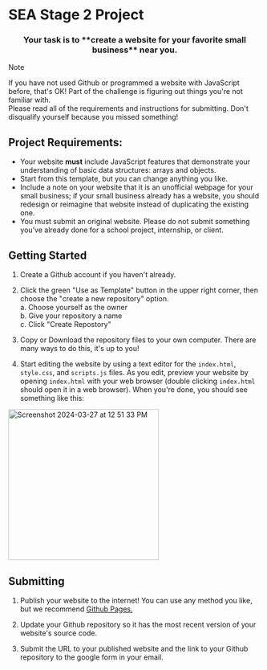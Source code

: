 # SEA Stage 2 Project

<h3 align="center">Your task is to **create a website for your favorite small business** near you.</h1>

> [!NOTE]
> If you have not used Github or programmed a website with JavaScript before, that's OK! Part of the challenge is figuring out things you're not familiar with.  
> Please read all of the requirements and instructions for submitting. Don't disqualify yourself because you missed something!  

## Project Requirements:

 - Your website **must** include JavaScript features that demonstrate your understanding of basic data structures: arrays and objects.
 - Start from this template, but you can change anything you like.
 - Include a note on your website that it is an unofficial webpage for your small business; if your small business already has a website, you should redesign or reimagine that website instead of duplicating the existing one.
 - You must submit an original website. Please do not submit something you’ve already done for a school project, internship, or client. 

## Getting Started

1. Create a Github account if you haven't already.

2. Click the green "Use as Template" button in the upper right corner, then choose the "create a new repository" option.  
  a. Choose yourself as the owner  
  b. Give your repository a name  
  c. Click "Create Repostory"  

3. Copy or Download the repository files to your own computer. There are many ways to do this, it's up to you!

4. Start editing the website by using a text editor for the `index.html`, `style.css`, and `scripts.js` files. As you edit, preview your website by opening `index.html` with your web browser (double clicking `index.html` should open it in a web browser). When you're done, you should see something like this:

<img height="300" alt="Screenshot 2024-03-27 at 12 51 33 PM" src="https://github.com/Snap-Engineering-Academy-2023/rn_lab1/assets/7607483/fdd57236-50fe-48ca-956d-d9b4b12db038">

## Submitting

1. Publish your website to the internet! You can use any method you like, but we recommend [Github Pages.](https://docs.github.com/en/pages/getting-started-with-github-pages/creating-a-github-pages-site#creating-your-site)

2. Update your Github repository so it has the most recent version of your website's source code.

3. Submit the URL to your published website and the link to your Github repository to the google form in your email.
